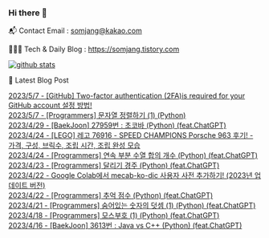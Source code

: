 ### Hi there 👋

📬  Contact Email : somjang@kakao.com

👨🏻‍💻  Tech & Daily Blog : https://somjang.tistory.com

[![github stats](https://github-readme-stats.vercel.app/api?username=SOMJANG&show_icons=true&hide_border=False)](https://somjang.tistory.com)

🤩 Latest Blog Post

[2023/5/7 - [GitHub] Two-factor authentication (2FA)is required for your GitHub account 설정 방법!](https://somjang.tistory.com/entry/GitHub-Two-factor-authentication-2FAis-required-for-your-GitHub-account-%EC%84%A4%EC%A0%95-%EB%B0%A9%EB%B2%95) <br>
[2023/5/7 - [Programmers] 문자열 정렬하기 (1) (Python)](https://somjang.tistory.com/entry/Programmers-%EB%AC%B8%EC%9E%90%EC%97%B4-%EC%A0%95%EB%A0%AC%ED%95%98%EA%B8%B0-1-Python) <br>
[2023/4/29 - [BaekJoon] 27959번 : 초코바 (Python) (feat.ChatGPT)](https://somjang.tistory.com/entry/BaekJoon-27959%EB%B2%88-%EC%B4%88%EC%BD%94%EB%B0%94-Python-featChatGPT) <br>
[2023/4/24 - [LEGO] 레고 76916 - SPEED CHAMPIONS Porsche 963 후기! - 가격, 구성, 브릭수, 조립 시간, 조립 완성 모습](https://somjang.tistory.com/entry/LEGO-%EB%A0%88%EA%B3%A0-76916-SPEED-CHAMPIONS-Porsche-963-%ED%9B%84%EA%B8%B0-%EA%B0%80%EA%B2%A9-%EA%B5%AC%EC%84%B1-%EB%B8%8C%EB%A6%AD%EC%88%98-%EC%A1%B0%EB%A6%BD-%EC%8B%9C%EA%B0%84-%EC%A1%B0%EB%A6%BD-%EC%99%84%EC%84%B1-%EB%AA%A8%EC%8A%B5) <br>
[2023/4/24 - [Programmers] 연속 부분 수열 합의 개수 (Python) (feat.ChatGPT)](https://somjang.tistory.com/entry/Programmers-%EC%97%B0%EC%86%8D-%EB%B6%80%EB%B6%84-%EC%88%98%EC%97%B4-%ED%95%A9%EC%9D%98-%EA%B0%9C%EC%88%98-Python-featChatGPT) <br>
[2023/4/23 - [Programmers] 달리기 경주 (Python) (feat.ChatGPT)](https://somjang.tistory.com/entry/Programmers-%EB%8B%AC%EB%A6%AC%EA%B8%B0-%EA%B2%BD%EC%A3%BC-Python-featChatGPT) <br>
[2023/4/22 - Google Colab에서 mecab-ko-dic 사용자 사전 추가하기! (2023년 업데이트 버전)](https://somjang.tistory.com/entry/Google-Colab%EC%97%90%EC%84%9C-mecab-ko-dic-%EC%82%AC%EC%9A%A9%EC%9E%90-%EC%82%AC%EC%A0%84-%EC%B6%94%EA%B0%80%ED%95%98%EA%B8%B0-2023%EB%85%84-%EC%97%85%EB%8D%B0%EC%9D%B4%ED%8A%B8-%EB%B2%84%EC%A0%84) <br>
[2023/4/22 - [Programmers] 추억 점수 (Python) (feat.ChatGPT)](https://somjang.tistory.com/entry/Programmers-%EC%B6%94%EC%96%B5-%EC%A0%90%EC%88%98-Python-featChatGPT) <br>
[2023/4/21 - [Programmers] 숨어있는 숫자의 덧셈 (1) (Python) (feat.ChatGPT)](https://somjang.tistory.com/entry/Programmers-%EC%88%A8%EC%96%B4%EC%9E%88%EB%8A%94-%EC%88%AB%EC%9E%90%EC%9D%98-%EB%8D%A7%EC%85%88-1-Python) <br>
[2023/4/18 - [Programmers] 모스부호 (1) (Python) (feat.ChatGPT)](https://somjang.tistory.com/entry/Programmers-%EB%AA%A8%EC%8A%A4%EB%B6%80%ED%98%B8-1-Python-featChatGPT) <br>
[2023/4/16 - [BaekJoon] 3613번 : Java vs C++ (Python) (feat.ChatGPT)](https://somjang.tistory.com/entry/BaekJoon-3613%EB%B2%88-Java-vs-C-Python-featChatGPT) <br>
